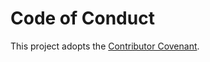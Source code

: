# Code of Conduct

This project adopts the [Contributor Covenant](https://www.contributor-covenant.org/version/2/1/code_of_conduct/).

